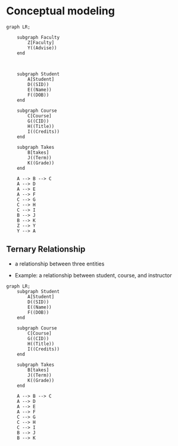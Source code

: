 # Conceptual modeling


```mermaid
graph LR;

    subgraph Faculty
        Z[Faculty]
        Y((Advise))
    end



    subgraph Student
        A[Student]
        D((SID))
        E((Name))
        F((DOB))
    end

    subgraph Course
        C[Course]
        G((CID))
        H((Title))
        I((Credits))
    end

    subgraph Takes
        B[takes]
        J((Term))
        K((Grade))
    end

    A --> B --> C
    A --> D
    A --> E
    A --> F
    C --> G
    C --> H
    C --> I
    B --> J
    B --> K
    Z --> Y
    Y --> A
```



## Ternary Relationship

- a relationship between three entities


- Example: a relationship between student, course, and instructor


```mermaid
graph LR;
    subgraph Student
        A[Student]
        D((SID))
        E((Name))
        F((DOB))
    end

    subgraph Course
        C[Course]
        G((CID))
        H((Title))
        I((Credits))
    end

    subgraph Takes
        B[takes]
        J((Term))
        K((Grade))
    end

    A --> B --> C
    A --> D
    A --> E
    A --> F
    C --> G
    C --> H
    C --> I
    B --> J
    B --> K
```

